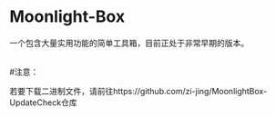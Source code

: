# Moonlight-Box

一个包含大量实用功能的简单工具箱，目前正处于非常早期的版本。
<br><br>

#注意：

若要下载二进制文件，请前往https://github.com/zi-jing/MoonlightBox-UpdateCheck仓库
